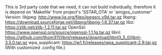 This is 3rd party code that we need, it can not build individually, therefore it is depend on 'Makefile' from  project's 'SSTAR_OTA' or 'amigos_customer'
Version:
    libjpeg: http://www.ijg.org/files/jpegsrc.v9d.tar.gz
    libpng: https://download.sourceforge.net/libpng/libpng-1.6.37.tar.gz
    libz: https://zlib.net/zlib-1.2.11.tar.gz
    OpenSsl: https://www.openssl.org/source/openssl-1.1.1g.tar.gz
    libnl: https://github.com/thom311/libnl/releases/download/libnl3_5_0/libnl-3.5.0.tar.gz
    wpa_supplicant: https://w1.fi/releases/wpa_supplicant-2.9.tar.gz (With customized .config file.)
